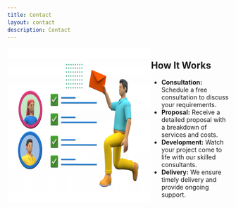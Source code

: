 ```yaml
---
title: Contact
layout: contact
description: Contact
---
```


<div style="display: flex; align-items: center;">
  <a href="/images/Task Management - 640x427.png">
    <img src="/images/Task Management - 640x427.png" alt=" " style="width: 900px; height: 350px; margin-right: 100px;">
  </a>
  <div>
  
  ## How It Works
  
  - **Consultation:** Schedule a free consultation to discuss your requirements.
  - **Proposal:** Receive a detailed proposal with a breakdown of services and costs.
  - **Development:** Watch your project come to life with our skilled consultants.
  - **Delivery:** We ensure timely delivery and provide ongoing support.

  </div>
</div>



